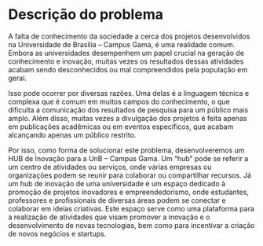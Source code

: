 
# Descrição do problema

A falta de conhecimento da sociedade a cerca dos projetos desenvolvidos na Universidade de Brasília – Campus Gama, é uma realidade comum. Embora as universidades desempenhem um papel crucial na geração de conhecimento e inovação, muitas vezes os resultados dessas atividades acabam sendo desconhecidos ou mal compreendidos pela população em geral.

Isso pode ocorrer por diversas razões. Uma delas é a linguagem técnica e complexa que é comum em muitos campos do conhecimento, o que dificulta a comunicação dos resultados de pesquisa para um público mais amplo. Além disso, muitas vezes a divulgação dos projetos é feita apenas em publicações acadêmicas ou em eventos específicos, que acabam alcançando apenas um público restrito.

Por isso, como forma de solucionar este problema, desenvolveremos um HUB de Inovação para a UnB – Campus Gama. Um “hub" pode se referir a um centro de atividades ou serviços, onde várias empresas ou organizações podem se reunir para colaborar ou compartilhar recursos. Já um hub de inovação de uma universidade é um espaço dedicado à promoção de projetos inovadores e empreendedorismo, onde estudantes, professores e profissionais de diversas áreas podem se conectar e colaborar em ideias criativas. Este espaço serve como uma plataforma para a realização de atividades que visam promover a inovação e o desenvolvimento de novas tecnologias, bem como para incentivar a criação de novos negócios e startups.
